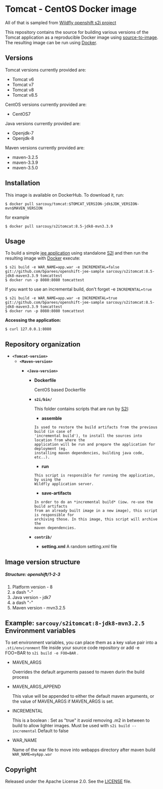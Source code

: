 Tomcat - CentOS Docker image
========================================

All of that is sampled from [Wildfly openshift s2i project](https://github.com/openshift-s2i/s2i-wildfly)

This repository contains the source for building various versions of
the Tomcat application as a reproducible Docker image using
[source-to-image](https://github.com/openshift/source-to-image).
The resulting image can be run using [Docker](http://docker.io).

Versions
---------------
Tomcat versions currently provided are:
* Tomcat v6
* Tomcat v7
* Tomcat v8
* Tomcat v8.5

CentOS versions currently provided are:
* CentOS7

Java versions currently provided are:
* Openjdk-7
* Openjdk-8

Maven versions currently provided are:
* maven-3.2.5
* maven-3.3.9
* maven-3.5.0

Installation
---------------

This image is available on DockerHub.  To download it, run:

```
$ docker pull sarcouy/tomcat:$TOMCAT_VERSION-jdk$JDK_VERSION-mvn$MAVEN_VERSION
```

for example

```
$ docker pull sarcouy/s2itomcat:8.5-jdk8-mvn3.3.9 
```


Usage
---------------------
To build a simple [jee application](https://github.com/bparees/openshift-jee-sample)
using standalone [S2I](https://github.com/openshift/source-to-image) and then run the
resulting image with [Docker](http://docker.io) execute:

```
$ s2i build -e WAR_NAME=app.war -e INCREMENTAL=false git://github.com/bparees/openshift-jee-sample sarcouy/s2itomcat:8.5-jdk8-maven3.3.9 tomcattest
$ docker run -p 8080:8080 tomcattest
```

If you want to use an incremental build, don't forget -e `INCREMENTAL=true`

```
$ s2i build -e WAR_NAME=app.war -e INCREMENTAL=true git://github.com/bparees/openshift-jee-sample sarcouy/s2itomcat:8.5-jdk8-maven3.3.9 tomcattest
$ docker run -p 8080:8080 tomcattest
```

**Accessing the application:**
```
$ curl 127.0.0.1:8080
```


Repository organization
------------------------
* **`<Tomcat-version>`**
    * **`<Maven-version>`**
        * **`<Java-version>`**

            * **Dockerfile**

                CentOS based Dockerfile

            * **`s2i/bin/`**

                This folder contains scripts that are run by [S2I](https://github.com/openshift/source-to-image):

                *   **assemble**

                  Is used to restore the build artifacts from the previous build (in case of
                  'incremental build'), to install the sources into location from where the
                  application will be run and prepare the application for deployment (eg.
                  installing maven dependencies, building java code, etc..).


                *   **run**

                  This script is responsible for running the application, by using the
                  Wildfly application server.

                *   **save-artifacts**

                  In order to do an *incremental build* (iow. re-use the build artifacts
                  from an already built image in a new image), this script is responsible for
                  archiving those. In this image, this script will archive the
                  maven dependencies.

            * **`contrib/`**

                * **setting.xml**
                    A random setting.xml file


Image version structure
------------------------
##### Structure: openshift/1-2-3

1. Platform version - 8
2. a dash "-"
3. Java version - jdk7
4. a dash "-"
5. Maven version - mvn3.2.5

Example: `sarcouy/s2itomcat:8-jdk8-mvn3.2.5`
Environment variables
---------------------
To set environment variables, you can place them as a key value pair into a `.sti/environment` 
file inside your source code repository or add -e FOO=BAR to `s2i build -e FOO=BAR` .

* MAVEN_ARGS

    Overrides the default arguments passed to maven durin the build process

* MAVEN_ARGS_APPEND

    This value will be appended to either the default maven arguments, or the value of MAVEN_ARGS if MAVEN_ARGS is set.

* INCREMENTAL

    This is a boolean :
    Set as "true" it avoid removing .m2 in between to build to allow lighter images. Must be used with `s2i build --incremental`
    Default to false

* WAR_NAME

    Name of the war file to move into webapps directory after maven build `WAR_NAME=myApp.war`


Copyright
--------------------

Released under the Apache License 2.0. See the [LICENSE](LICENSE) file.


